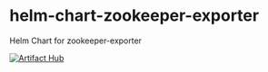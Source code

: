 # helm-chart-zookeeper-exporter

Helm Chart for zookeeper-exporter

[![Artifact Hub](https://img.shields.io/endpoint?url=https://artifacthub.io/badge/repository/zookeeper-exporter)](https://artifacthub.io/packages/search?repo=zookeeper-exporter)
